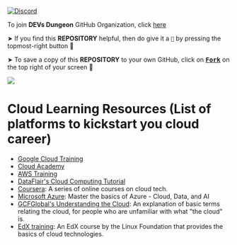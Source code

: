 [![Discord](https://img.shields.io/discord/865937470118297640.svg?logo=discord&colorB=5865F2)](https://discord.gg/ceMXzhfaka)

To join **DEVs Dungeon** GitHub Organization, click [here](https://github.com/Devs-Dungeon/support/issues/new?assignees=&labels=invite+me+to+the+organisation&template=invitation.yml&title=Please+invite+me+to+the+GitHub+Community+Organization)

➤ If you find this **REPOSITORY** helpful, then do give it a `🌟` by pressing the topmost-right button 🤗

➤ To save a copy of this **REPOSITORY** to your own GitHub, click on <a href="https://github.com/Devs-Dungeon/Resources/edit/main/README.md"><kbd><b>Fork</b></kbd></a> on the top right of your screen 🤗

![](https://user-images.githubusercontent.com/73097560/115834477-dbab4500-a447-11eb-908a-139a6edaec5c.gif)

# Cloud Learning Resources (List of platforms to kickstart you cloud career)

- [Google Cloud Training](https://cloud.google.com/training)
- [Cloud Academy](https://cloudacademy.com/)
- [AWS Training](https://aws.amazon.com/training/)
- [DataFlair's Cloud Computing Tutorial](https://data-flair.training/blogs/cloud-computing-tutorial/)
- [Coursera](https://www.coursera.org/promo/cloud-technology-free-courses): A series of online courses on cloud tech. 
- [Microsoft Azure](https://docs.microsoft.com/en-us/users/microsoftazuretrainingandcertifications/collections/m6d0hn5nn3edn3): Master the basics of Azure - Cloud, Data, and AI
- [GCFGlobal's Understanding the Cloud](https://edu.gcfglobal.org/en/computerbasics/understanding-the-cloud/1/): An explanation of basic terms relating the cloud, for people who are unfamiliar with what "the cloud" is. 
- [EdX training](https://www.edx.org/course/introduction-to-cloud-infrastructure-technologies): An EdX course by the Linux Foundation that provides the basics of cloud technologies. 

